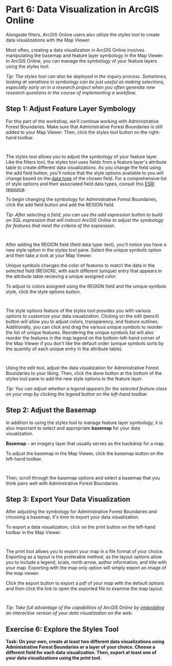 # Part 6: Data Visualization in ArcGIS Online

Alongside filters, ArcGIS Online users also utilize the styles tool to create data visualizations with the Map Viewer.

Most often, creating a data visualization in ArcGIS Online involves manipulating the basemap and feature layer symbology in the Map Viewer. In ArcGIS Online, you can manage the symbology of your feature layers using the styles tool.

_Tip: The styles tool can also be deployed in the inquiry process. Sometimes, looking at variations in symbology can be just useful as making selections, especially early on in a research project when you often generate new research questions in the course of implementing a workflow._

## Step 1: Adjust Feature Layer Symbology

For this part of the workshop, we'll continue working with Administrative Forest Boundaries. Make sure that Administrative Forest Boundaries is still added to your Map Viewer. Then, click the styles tool button on the right-hand toolbar.

<div align="center">

<img src="https://github.com/jacobmswisher/images/blob/main/ArcGIS%20Online/Figure%2044.JPG" alt="">

 

<figure><img src=".gitbook/assets/Figure 44.jpg" alt=""><figcaption></figcaption></figure>

</div>

The styles tool allows you to adjust the symbology of your feature layer. Like the filters tool, the styles tool uses fields from a feature layer's attribute table to create different data visualizations. As you change the field using the add field button, you'll notice that the style options available to you will change based on the [data type](<Part 6 Data Visualization in ArcGIS Online.md#p-aligncentertable-2-field-data-types-in-arcgis-onlinep>) of the chosen field. For a comprehensive list of style options and their associated field data types, consult this [ESRI resource](https://doc.arcgis.com/en/arcgis-online/create-maps/apply-styles-mv.htm).

To begin changing the symbology for Administrative Forest Boundaries, click the add field button and add the REGION field.

_Tip: After selecting a field, you can use the add expression button to build an SQL expression that will instruct ArcGIS Online to adjust the symbology for features that meet the criteria of the expression._

<div align="center">

<img src="https://github.com/jacobmswisher/images/blob/main/ArcGIS%20Online/Figure%2045.JPG" alt="">

 

<figure><img src=".gitbook/assets/Figure 45.jpg" alt=""><figcaption></figcaption></figure>

</div>

After adding the REGION field (field data type: text), you'll notice you have a new style option in the styles tool pane. Select the unique symbols option and then take a look at your Map Viewer.

Unique symbols changes the color of features to match the data in the selected field (REGION), with each different (unique) entry that appears in the attribute table recieving a unique assigned color.

To adjust to colors assigned using the REGION field and the unique symbols style, click the style options button.

<div align="center">

<img src="https://github.com/jacobmswisher/images/blob/main/ArcGIS%20Online/Figure%2046.JPG" alt="">

 

<figure><img src=".gitbook/assets/Figure 46.jpg" alt=""><figcaption></figcaption></figure>

</div>

The style options feature of the styles tool provides you with various options to customize your data visualization. Clicking on the edit (pencil) button will allow you to adjust colors, transparency, and feature outlines. Additionally, you can click and drag the various unique symbols to reorder the list of unique features. Reordering the unique symbols list will also reorder the features in the map legend on the bottom-left-hand corner of the Map Viewer if you don't like the default order (unique symbols sorts by the quantity of each unique entry in the attribute table).

<div align="center">

<img src="https://github.com/jacobmswisher/images/blob/main/ArcGIS%20Online/Figure%2047.JPG" alt="">

 

<figure><img src=".gitbook/assets/Figure 47.jpg" alt=""><figcaption></figcaption></figure>

</div>

Using the edit tool, adjust the data visualization for Administrative Forest Boundaries to your liking. Then, click the done button at the bottom of the styles tool pane to add the new style options to the feature layer.

_Tip: You can adjust whether a legend appears for the selected feature class on your map by clicking the legend button on the left-hand toolbar._

## Step 2: Adjust the Basemap

In addition to using the styles tool to manage feature layer symbology, it is also important to select and appropriate **basemap** for your data visualization.

**Basemap** - an imagery layer that usually serves as the backdrop for a map.

To adjust the basemap in the Map Viewer, click the basemap button on the left-hand toolbar.

<div align="center">

<img src="https://github.com/jacobmswisher/images/blob/main/ArcGIS%20Online/Figure%2048.JPG" alt="">

 

<figure><img src=".gitbook/assets/Figure 48.jpg" alt=""><figcaption></figcaption></figure>

</div>

Then, scroll through the basemap options and select a basemap that you think pairs well with Adminstrative Forest Boundaries.

## Step 3: Export Your Data Visualization

After adjusting the symbology for Administrative Forest Boundaries and choosing a basemap, it's time to export your data visualization.

To export a data visualization, click on the print button on the left-hand toolbar in the Map Viewer.

<div align="center">

<img src="https://github.com/jacobmswisher/images/blob/main/ArcGIS%20Online/Figure%2049.JPG" alt="">

 

<figure><img src=".gitbook/assets/Figure 49.jpg" alt=""><figcaption></figcaption></figure>

</div>

The print tool allows you to export your map in a file format of your choice. Exporting as a layout is the preferable method, as the layout options allow you to include a legend, scale, north arrow, author information, and title with your map. Exporting with the map only option will simply export an image of the map viewer.

Click the export button to export a pdf of your map with the default options and then click the link to open the exported file to examine the map layout.

<div align="center">

<img src="https://github.com/jacobmswisher/images/blob/main/ArcGIS%20Online/Figure%2050.JPG" alt="">

 

<figure><img src=".gitbook/assets/Figure 50.jpg" alt=""><figcaption></figcaption></figure>

</div>

_Tip: Take full advantage of the capabilities of ArcGIS Online by_ [_embedding_](https://doc.arcgis.com/en/arcgis-online/share-maps/embed-maps-groups.htm) _an interactive version of your data visualization on the web._

## Exercise 6: Explore the Styles Tool

**Task: On your own, create at least two different data visualizations using Administrative Forest Boundaries or a layer of your choice. Choose a different field for each data visualization. Then, export at least one of your data visualizations using the print tool.**
